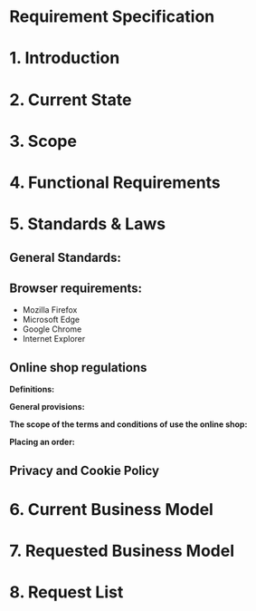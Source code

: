 # Requirement Specification


# 1. Introduction


# 2. Current State


# 3. Scope



# 4. Functional Requirements

# 5. Standards & Laws
## General Standards:

## Browser requirements:
-   Mozilla Firefox
-   Microsoft Edge
-   Google Chrome
-   Internet Explorer

## Online shop regulations

**Definitions:**


**General provisions:**


**The scope of the terms and conditions of use the online shop:**


**Placing an order:**


## Privacy and Cookie Policy


# 6. Current Business Model


# 7. Requested Business Model


# 8. Request List

